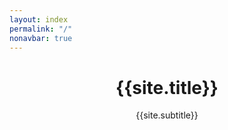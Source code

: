 ```yaml
---
layout: index
permalink: "/"
nonavbar: true
---
```

<div align="center">
  <h1>{{site.title}}</h1>
  <p>{{site.subtitle}}</p>
</div>
